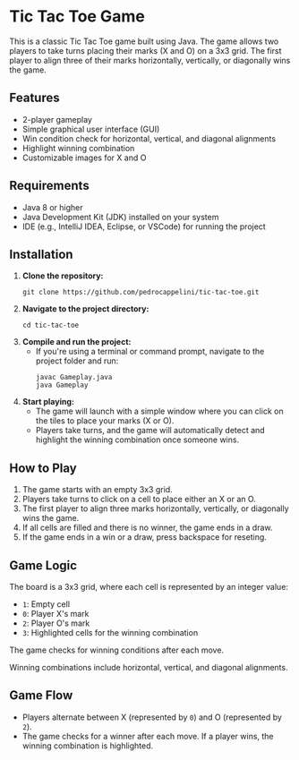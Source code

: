 <h1>Tic Tac Toe Game</h1>

<p>This is a classic Tic Tac Toe game built using Java. The game allows two players to take turns placing their marks (X and O) on a 3x3 grid. The first player to align three of their marks horizontally, vertically, or diagonally wins the game.</p>

<h2>Features</h2>
<ul>
  <li>2-player gameplay</li>
  <li>Simple graphical user interface (GUI)</li>
  <li>Win condition check for horizontal, vertical, and diagonal alignments</li>
  <li>Highlight winning combination</li>
  <li>Customizable images for X and O</li>
</ul>

<h2>Requirements</h2>
<ul>
  <li>Java 8 or higher</li>
  <li>Java Development Kit (JDK) installed on your system</li>
  <li>IDE (e.g., IntelliJ IDEA, Eclipse, or VSCode) for running the project</li>
</ul>

<h2>Installation</h2>
<ol>
  <li><strong>Clone the repository:</strong>
    <pre><code>git clone https://github.com/pedrocappelini/tic-tac-toe.git</code></pre>
  </li>
  <li><strong>Navigate to the project directory:</strong>
    <pre><code>cd tic-tac-toe</code></pre>
  </li>
  <li><strong>Compile and run the project:</strong>
    <ul>
      <li>If you're using a terminal or command prompt, navigate to the project folder and run:
        <pre><code>javac Gameplay.java
java Gameplay</code></pre>
      </li>
    </ul>
  </li>
  <li><strong>Start playing:</strong>
    <ul>
      <li>The game will launch with a simple window where you can click on the tiles to place your marks (X or O).</li>
      <li>Players take turns, and the game will automatically detect and highlight the winning combination once someone wins.</li>
    </ul>
  </li>
</ol>

<h2>How to Play</h2>
<ol>
  <li>The game starts with an empty 3x3 grid.</li>
  <li>Players take turns to click on a cell to place either an X or an O.</li>
  <li>The first player to align three marks horizontally, vertically, or diagonally wins the game.</li>
  <li>If all cells are filled and there is no winner, the game ends in a draw.</li>
  <li>If the game ends in a win or a draw, press backspace for reseting.</li>
</ol>

<h2>Game Logic</h2>
<p>The board is a 3x3 grid, where each cell is represented by an integer value:</p>
<ul>
  <li><code>1</code>: Empty cell</li>
  <li><code>0</code>: Player X's mark</li>
  <li><code>2</code>: Player O's mark</li>
  <li><code>3</code>: Highlighted cells for the winning combination</li>
</ul>
<p>The game checks for winning conditions after each move.</p>
<p>Winning combinations include horizontal, vertical, and diagonal alignments.</p>

<h2>Game Flow</h2>
<ul>
  <li>Players alternate between X (represented by <code>0</code>) and O (represented by <code>2</code>).</li>
  <li>The game checks for a winner after each move. If a player wins, the winning combination is highlighted.</li>
</ul>
